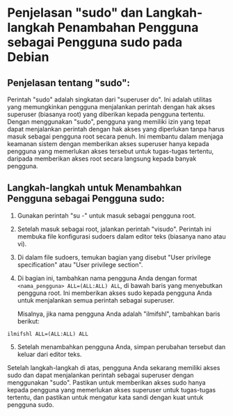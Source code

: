 # Penjelasan "sudo" dan Langkah-langkah Penambahan Pengguna sebagai Pengguna sudo pada Debian

## Penjelasan tentang "sudo":

Perintah "sudo" adalah singkatan dari "superuser do". Ini adalah utilitas yang memungkinkan pengguna menjalankan perintah dengan hak akses superuser (biasanya root) yang diberikan kepada pengguna tertentu. Dengan menggunakan "sudo", pengguna yang memiliki izin yang tepat dapat menjalankan perintah dengan hak akses yang diperlukan tanpa harus masuk sebagai pengguna root secara penuh. Ini membantu dalam menjaga keamanan sistem dengan memberikan akses superuser hanya kepada pengguna yang memerlukan akses tersebut untuk tugas-tugas tertentu, daripada memberikan akses root secara langsung kepada banyak pengguna.

## Langkah-langkah untuk Menambahkan Pengguna sebagai Pengguna sudo:

1. Gunakan perintah "su -" untuk masuk sebagai pengguna root.

2. Setelah masuk sebagai root, jalankan perintah "visudo". Perintah ini membuka file konfigurasi sudoers dalam editor teks (biasanya nano atau vi).

3. Di dalam file sudoers, temukan bagian yang disebut "User privilege specification" atau "User privilege section".

4. Di bagian ini, tambahkan nama pengguna Anda dengan format `<nama_pengguna> ALL=(ALL:ALL) ALL`, di bawah baris yang menyebutkan pengguna root. Ini memberikan akses sudo kepada pengguna Anda untuk menjalankan semua perintah sebagai superuser.

   Misalnya, jika nama pengguna Anda adalah "ilmifshl", tambahkan baris berikut:
   
`ilmifshl ALL=(ALL:ALL) ALL`


5. Setelah menambahkan pengguna Anda, simpan perubahan tersebut dan keluar dari editor teks.

Setelah langkah-langkah di atas, pengguna Anda sekarang memiliki akses sudo dan dapat menjalankan perintah sebagai superuser dengan menggunakan "sudo". Pastikan untuk memberikan akses sudo hanya kepada pengguna yang memerlukan akses superuser untuk tugas-tugas tertentu, dan pastikan untuk mengatur kata sandi dengan kuat untuk pengguna sudo.

